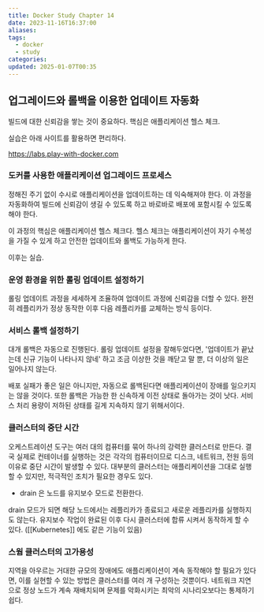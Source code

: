 ```yaml
---
title: Docker Study Chapter 14
date: 2023-11-16T16:37:00
aliases: 
tags:
  - docker
  - study
categories: 
updated: 2025-01-07T00:35
---
```


## 업그레이드와 롤백을 이용한 업데이트 자동화

빌드에 대한 신뢰감을 쌓는 것이 중요하다. 핵심은 애플리케이션 헬스 체크.

실습은 아래 사이트를 활용하면 편리하다.

https://labs.play-with-docker.com

### 도커를 사용한 애플리케이션 업그레이드 프로세스

정해진 주기 없이 수시로 애플리케이션을 업데이트하는 데 익숙해져야 한다. 이 과정을 자동화하여 빌드에 신뢰감이 생길 수 있도록 하고 바로바로 배포에 포함시킬 수 있도록 해야 한다.

이 과정의 핵심은 애플리케이션 헬스 체크다. 헬스 체크는 애플리케이션이 자기 수복성을 가질 수 있게 하고 안전한 업데이트와 롤백도 가능하게 한다.

이후는 실습.

### 운영 환경을 위한 롤링 업데이트 설정하기

롤링 업데이트 과정을 세세하게 조율하여 업데이트 과정에 신뢰감을 더할 수 있다. 완전히 레플리카가 정상 동작한 이후 다음 레플리카를 교체하는 방식 등이다.

### 서비스 롤백 설정하기

대개 롤백은 자동으로 진행된다. 롤링 업데이트 설정을 잘해두었다면, '업데이트가 끝났는데 신규 기능이 나타나지 않네' 하고 조금 이상한 것을 깨닫고 말 뿐, 더 이상의 일은 일어나지 않는다.

배포 실패가 좋은 일은 아니지만, 자동으로 롤백된다면 애플리케이션이 장애를 일으키지는 않을 것이다. 또한 롤백은 가능한 한 신속하게 이전 상태로 돌아가는 것이 낫다. 서비스 처리 용량이 저하된 상태를 길게 지속하지 않기 위해서이다.

### 클러스터의 중단 시간

오케스트레이션 도구는 여러 대의 컴퓨터를 묶어 하나의 강력한 클러스터로 만든다. 결국 실제로 컨테이너를 실행하는 것은 각각의 컴퓨터이므로 디스크, 네트워크, 전원 등의 이유로 중단 시간이 발생할 수 있다. 대부분의 클러스터는 애플리케이션을 그대로 실행할 수 있지만, 적극적인 조치가 필요한 경우도 있다.

- drain 은 노드를 유지보수 모드로 전환한다.

drain 모드가 되면 해당 노드에서는 레플리카가 종료되고 새로운 레플리카를 실행하지도 않는다. 유지보수 작업이 완료된 이후 다시 클러스터에 합류 시켜서 동작하게 할 수 있다. ([[Kubernetes]] 에도 같은 기능이 있음)

### 스웜 클러스터의 고가용성

지역을 아우르는 거대한 규모의 장애에도 애플리케이션이 계속 동작해야 할 필요가 있다면, 이를 실현할 수 있는 방법은 클러스터를 여러 개 구성하는 것뿐이다. 네트워크 지연으로 정상 노드가 계속 재배치되며 문제를 악화시키는 최악의 시나리오보다는 통제하기 쉽다.
